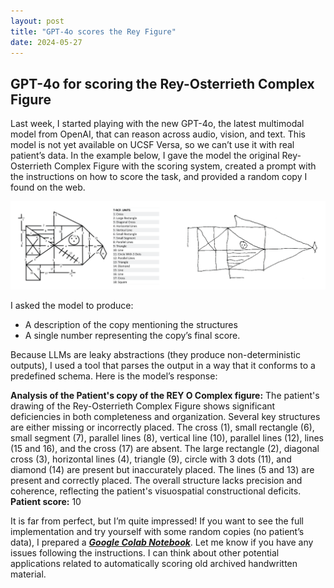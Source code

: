 ```yaml
---
layout: post
title: "GPT-4o scores the Rey Figure"
date: 2024-05-27
---
```


## GPT-4o for scoring the Rey-Osterrieth Complex Figure

Last week, I started playing with the new GPT-4o, the latest multimodal model from OpenAI, that can reason across audio, vision, and text. This model is not yet available on UCSF Versa, so we can’t use it with real patient’s data. In the example below, I gave the model the original Rey-Osterrieth Complex Figure with the scoring system, created a prompt with the instructions on how to score the task, and provided a random copy I found on the web. 

<img src="/figures/rey.png" class = "container" alt="Rey">


I asked the model to produce: 

- A description of the copy mentioning the structures 
- A single number representing the copy’s final score. 

Because LLMs are leaky abstractions (they produce non-deterministic outputs), I used a tool that parses the output in a way that it conforms to a predefined schema. Here is the model’s response:

**Analysis of the Patient's copy of the REY O Complex figure:**
The patient's drawing of the Rey-Osterrieth Complex Figure shows significant deficiencies in both completeness and organization. Several key structures are either missing or incorrectly placed. The cross (1), small rectangle (6), small segment (7), parallel lines (8), vertical line (10), parallel lines (12), lines (15 and 16), and the cross (17) are absent. The large rectangle (2), diagonal cross (3), horizontal lines (4), triangle (9), circle with 3 dots (11), and diamond (14) are present but inaccurately placed. The lines (5 and 13) are present and correctly placed. The overall structure lacks precision and coherence, reflecting the patient's visuospatial constructional deficits.  
**Patient score:** 10

It is far from perfect, but I’m quite impressed! If you want to see the full implementation and try yourself with some random copies (no patient’s data), I prepared a [***Google Colab Notebook***](https://colab.research.google.com/drive/16bHrvQIOB8gjqI7xtJEWFOuY-HA-o-If#scrollTo=UB4Wv1vKzFBK). Let me know if you have any issues following the instructions. I can think about other potential applications related to automatically scoring old archived handwritten material.

<script src="https://gist.github.com/pinheirochagas/a6122a2619c32b3155e032b32b158fba.js"></script>






